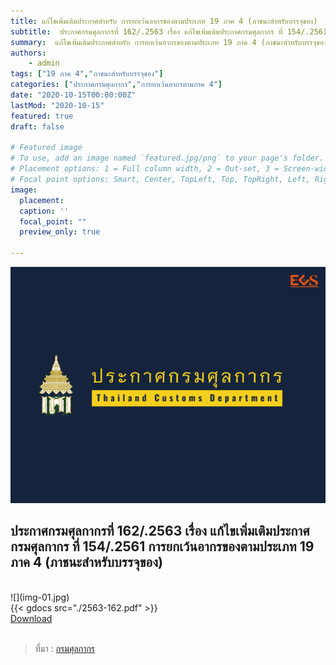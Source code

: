 ```yaml
---
title: แก้ไขเพิ่มเติมประกาศสำหรับ การยกเว้นอากรของตามประเภท 19 ภาค 4 (ภาชนะสำหรับบรรจุของ)
subtitle:  ประกาศกรมศุลกากรที่ 162/.2563 เรื่อง แก้ไขเพิ่มเติมประกาศกรมศุลกากร ที่ 154/.2561 
summary:  แก้ไขเพิ่มเติมประกาศสำหรับ การยกเว้นอากรของตามประเภท 19 ภาค 4 (ภาชนะสำหรับบรรจุของ)
authors:
    - admin
tags: ["19 ภาค 4","ภาชนะสำหรับบรรจุของ"]
categories: ["ประกาศกรมศุลกากร","การยกเว้นอากรตามภาค 4"]
date: "2020-10-15T00:00:00Z"
lastMod: "2020-10-15"
featured: true
draft: false

# Featured image
# To use, add an image named `featured.jpg/png` to your page's folder.
# Placement options: 1 = Full column width, 2 = Out-set, 3 = Screen-width
# Focal point options: Smart, Center, TopLeft, Top, TopRight, Left, Right, BottomLeft, Bottom, BottomRight
image:
  placement: 
  caption: ''
  focal_point: ""
  preview_only: true

---
```


![](featured.png)

## ประกาศกรมศุลกากรที่ 162/.2563 เรื่อง แก้ไขเพิ่มเติมประกาศกรมศุลกากร ที่ 154/.2561 การยกเว้นอากรของตามประเภท 19 ภาค 4 (ภาชนะสำหรับบรรจุของ)
<br>
![](img-01.jpg)

<br>
{{< gdocs src="./2563-162.pdf" >}}

<br>


<div class="article-tags">
<a class="badge badge-danger" href="./2563-162.pdf" target="_blank" id="download_files_new"> Download </a> 
</div>

<br>


> ที่มา : [กรมศุลกากร](http://www.customs.go.th/cont_strc_download_with_docno_date.php?lang=th&top_menu=menu_homepage&current_id=14232832414c505f47464a4f464b46)

